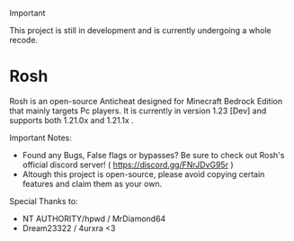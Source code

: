 > [!IMPORTANT]
> This project is still in development and is currently undergoing a whole recode.

# Rosh
Rosh is an open-source Anticheat designed for Minecraft Bedrock Edition that mainly targets Pc players.
It is currently in version 1.23 [Dev] and supports both 1.21.0x and 1.21.1x .

Important Notes:
- Found any Bugs, False flags or bypasses? Be sure to check out Rosh's official discord server!
  ( https://discord.gg/FNrJDvG95r )
- Altough this project is open-source, please avoid copying certain features and claim them as your own.

Special Thanks to:
- NT AUTHORITY/hpwd / MrDiamond64
- Dream23322 / 4urxra
<3
